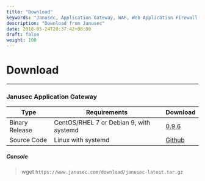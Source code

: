 ```yaml
---
title: "Download"
keywords: "Janusec, Application Gateway, WAF, Web Application Firewall, WebCruiser, Web Vulnerability Scanner"
description: "Download from Janusec"
date: 2018-05-24T20:37:42+08:00
draft: false
weight: 100
---
```


# Download
----

### Janusec Application Gateway  

| Type     | Requirements | Download |
|----------|--------------|----------|
|Binary Release | CentOS/RHEL 7 or Debian 9, with systemd | [0.9.6](https://www.janusec.com/download/janusec-latest.tar.gz)    |
|Source Code          | Linux with systemd                      | [Github](https://github.com/Janusec/janusec) |


##### Console  
> wget `https://www.janusec.com/download/janusec-latest.tar.gz`   


